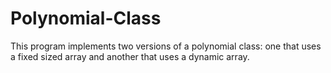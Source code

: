 # Polynomial-Class
This program implements two versions of a polynomial class: one that uses a fixed sized array and another that uses a dynamic array.
